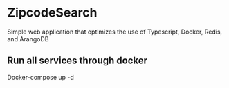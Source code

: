 # ZipcodeSearch
Simple web application that optimizes the use of Typescript, Docker, Redis, and ArangoDB

## Run all services through docker 
Docker-compose up -d 


